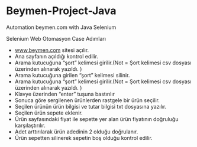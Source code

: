 # Beymen-Project-Java
Automation beymen.com with Java Selenium

Selenium Web Otomasyon Case Adımları

- www.beymen.com sitesi açılır.
- Ana sayfanın açıldığı kontrol edilir. 
- Arama kutucuğuna “şort” kelimesi girilir.(Not = Şort kelimesi csv dosyası
üzerinden alınarak yazıldı. )
- Arama kutucuğuna girilen “şort” kelimesi silinir.
- Arama kutucuğuna “şort” kelimesi girilir.(Not = Şort kelimesi csv dosyası
üzerinden alınarak yazıldı. )
- Klavye üzerinden “enter” tuşuna bastırılır
- Sonuca göre sergilenen ürünlerden rastgele bir ürün seçilir.
- Seçilen ürünün ürün bilgisi ve tutar bilgisi txt dosyasına yazılır.
- Seçilen ürün sepete eklenir.
- Ürün sayfasındaki fiyat ile sepette yer alan ürün fiyatının doğruluğu karşılaştırılır.
- Adet arttırılarak ürün adedinin 2 olduğu doğrulanır.
- Ürün sepetten silinerek sepetin boş olduğu kontrol edilir.
